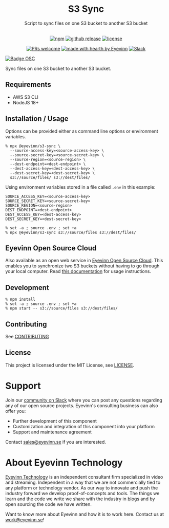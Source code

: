 <h1 align="center">
  S3 Sync
</h1>

<div align="center">
  Script to sync files on one S3 bucket to another S3 bucket
  <br />
</div>

<div align="center">
<br />

[![npm](https://img.shields.io/npm/v/@eyevinn/s3-sync?style=flat-square)](https://www.npmjs.com/package/@eyevinn/s3-sync)
[![github release](https://img.shields.io/github/v/release/Eyevinn/s3-sync?style=flat-square)](https://github.com/Eyevinn/s3-sync/releases)
[![license](https://img.shields.io/github/license/eyevinn/s3-sync.svg?style=flat-square)](LICENSE)

[![PRs welcome](https://img.shields.io/badge/PRs-welcome-ff69b4.svg?style=flat-square)](https://github.com/eyevinn/s3-sync/issues?q=is%3Aissue+is%3Aopen+label%3A%22help+wanted%22)
[![made with hearth by Eyevinn](https://img.shields.io/badge/made%20with%20%E2%99%A5%20by-Eyevinn-59cbe8.svg?style=flat-square)](https://github.com/eyevinn)
[![Slack](http://slack.streamingtech.se/badge.svg)](http://slack.streamingtech.se)

</div>

[![Badge OSC](https://img.shields.io/badge/Evaluate-24243B?style=for-the-badge&logo=data:image/svg+xml;base64,PHN2ZyB3aWR0aD0iMjQiIGhlaWdodD0iMjQiIHZpZXdCb3g9IjAgMCAyNCAyNCIgZmlsbD0ibm9uZSIgeG1sbnM9Imh0dHA6Ly93d3cudzMub3JnLzIwMDAvc3ZnIj4KPGNpcmNsZSBjeD0iMTIiIGN5PSIxMiIgcj0iMTIiIGZpbGw9InVybCgjcGFpbnQwX2xpbmVhcl8yODIxXzMxNjcyKSIvPgo8Y2lyY2xlIGN4PSIxMiIgY3k9IjEyIiByPSI3IiBzdHJva2U9ImJsYWNrIiBzdHJva2Utd2lkdGg9IjIiLz4KPGRlZnM%2BCjxsaW5lYXJHcmFkaWVudCBpZD0icGFpbnQwX2xpbmVhcl8yODIxXzMxNjcyIiB4MT0iMTIiIHkxPSIwIiB4Mj0iMTIiIHkyPSIyNCIgZ3JhZGllbnRVbml0cz0idXNlclNwYWNlT25Vc2UiPgo8c3RvcCBzdG9wLWNvbG9yPSIjQzE4M0ZGIi8%2BCjxzdG9wIG9mZnNldD0iMSIgc3RvcC1jb2xvcj0iIzREQzlGRiIvPgo8L2xpbmVhckdyYWRpZW50Pgo8L2RlZnM%2BCjwvc3ZnPgo%3D)](https://app.osaas.io/browse/eyevinn-s3-sync)

Sync files on one S3 bucket to another S3 bucket.

## Requirements

- AWS S3 CLI
- NodeJS 18+

## Installation / Usage

Options can be provided either as command line options or environment variables.

```
% npx @eyevinn/s3-sync \
  --source-access-key=<source-access-key> \
  --source-secret-key=<source-secret-key> \
  --source-region=<source-region> \
  --dest-endpoint=<dest-endpoint> \
  --dest-access-key=<dest-access-key> \
  --dest-secret-key=<dest-secret-key> \
  s3://source/files/ s3://dest/files/
```

Using environment variables stored in a file called `.env` in this example:

```
SOURCE_ACCESS_KEY=<source-access-key>
SOURCE_SECRET_KEY=<source-secret-key>
SOURCE_REGION=<source-region>
DEST_ENDPOINT=<dest-endpoint>
DEST_ACCESS_KEY=<dest-access-key>
DEST_SECRET_KEY=<dest-secret-key>
```

```
% set -a ; source .env ; set +a
% npx @eyevinn/s3-sync s3://source/files s3://dest/files/
```

## Eyevinn Open Source Cloud

Also available as an open web service in [Eyevinn Open Source Cloud](https://www.osaas.io). This enables you to synchronize two S3 buckets without having to go through your local computer. Read [this documentation](https://docs.osaas.io/osaas.wiki/Service%3A-S3-Sync.html) for usage instructions.

## Development

```
% npm install
% set -a ; source .env ; set +a
% npm start -- s3://source/files s3://dest/files/
```

## Contributing

See [CONTRIBUTING](CONTRIBUTING.md)

## License

This project is licensed under the MIT License, see [LICENSE](LICENSE).

# Support

Join our [community on Slack](http://slack.streamingtech.se) where you can post any questions regarding any of our open source projects. Eyevinn's consulting business can also offer you:

- Further development of this component
- Customization and integration of this component into your platform
- Support and maintenance agreement

Contact [sales@eyevinn.se](mailto:sales@eyevinn.se) if you are interested.

# About Eyevinn Technology

[Eyevinn Technology](https://www.eyevinntechnology.se) is an independent consultant firm specialized in video and streaming. Independent in a way that we are not commercially tied to any platform or technology vendor. As our way to innovate and push the industry forward we develop proof-of-concepts and tools. The things we learn and the code we write we share with the industry in [blogs](https://dev.to/video) and by open sourcing the code we have written.

Want to know more about Eyevinn and how it is to work here. Contact us at work@eyevinn.se!
